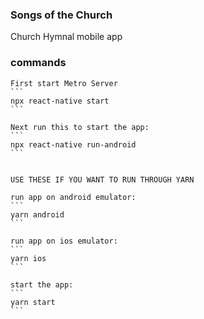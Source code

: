 ### Songs of the Church

Church Hymnal mobile app

### commands

    First start Metro Server
    ```
    npx react-native start
    ```

    Next run this to start the app:
    ```
    npx react-native run-android
    ```
    

    USE THESE IF YOU WANT TO RUN THROUGH YARN

    run app on android emulator:
    ```
    yarn android
    ```

    run app on ios emulator:
    ```
    yarn ios
    ```

    start the app: 
    ```
    yarn start
    ```
